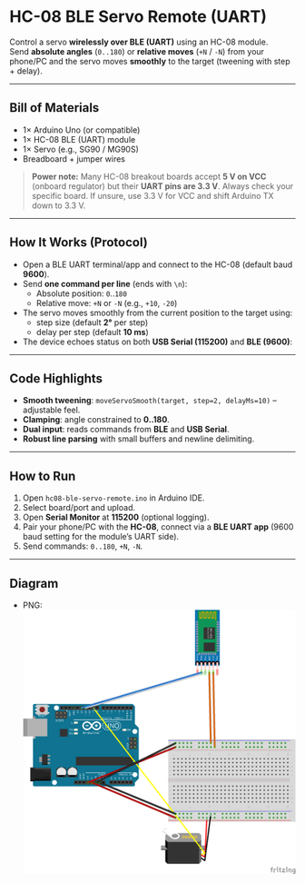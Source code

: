 # HC-08 BLE Servo Remote (UART)

Control a servo **wirelessly over BLE (UART)** using an HC-08 module.  
Send **absolute angles** (`0..180`) or **relative moves** (`+N` / `-N`) from your phone/PC and the servo moves **smoothly** to the target (tweening with step + delay).

---

## Bill of Materials

- 1× Arduino Uno (or compatible)
- 1× HC-08 BLE (UART) module
- 1× Servo (e.g., SG90 / MG90S)
- Breadboard + jumper wires

> **Power note:** Many HC-08 breakout boards accept **5 V on VCC** (onboard regulator) but their **UART pins are 3.3 V**. Always check your specific board. If unsure, use 3.3 V for VCC and shift Arduino TX down to 3.3 V.

---

## How It Works (Protocol)

- Open a BLE UART terminal/app and connect to the HC-08 (default baud **9600**).
- Send **one command per line** (ends with `\n`):
  - Absolute position: `0`..`180`
  - Relative move: `+N` or `-N` (e.g., `+10`, `-20`)
- The servo moves smoothly from the current position to the target using:
  - step size (default **2°** per step)
  - delay per step (default **10 ms**)
- The device echoes status on both **USB Serial (115200)** and **BLE (9600)**:

---

## Code Highlights

- **Smooth tweening**: `moveServoSmooth(target, step=2, delayMs=10)` – adjustable feel.
- **Clamping**: angle constrained to **0..180**.
- **Dual input**: reads commands from **BLE** and **USB Serial**.
- **Robust line parsing** with small buffers and newline delimiting.

---

## How to Run

1. Open `hc08-ble-servo-remote.ino` in Arduino IDE.
2. Select board/port and upload.
3. Open **Serial Monitor** at **115200** (optional logging).
4. Pair your phone/PC with the **HC-08**, connect via a **BLE UART app** (9600 baud setting for the module’s UART side).
5. Send commands: `0..180`, `+N`, `-N`.

---

## Diagram
- PNG: ![`media/sketch.png`](media/sketch.png)